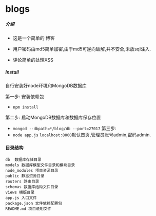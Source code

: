 # blogs

##### 介绍

* 这是一个简单的 博客

* 用户密码由md5简单加密,由于md5可逆向破解,并不安全,未放sql注入.

* 评论简单的处理XSS

##### Install

  自行安装好node环境和MongoDB数据库

  第一步: 安装依赖包

  * `npm install`

  第二步: 启动MongoDB数据库和数据库保存位置
  * `mongod --dbpath=*/blog/db --port=27017`
    第三步: 
  * `node app.js`
    `localhost:8000`默认首页,管理员账号admin,密码admin.





 #### 目录结构

```
db  数据库存储目录
models 数据库模型文件目录和模块目录
node_modules 项目资源目录
public 静态资源目录
routers 路由目录
schemas 数据库结构文件目录
views 模版目录
app.js 入口文件
package.json 文件依赖配置包
README.md 项目说明文件
```

